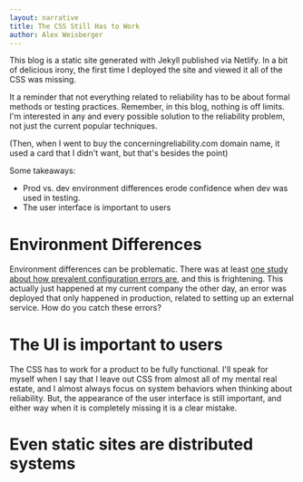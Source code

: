 ```yaml
---
layout: narrative
title: The CSS Still Has to Work
author: Alex Weisberger
---
```


This blog is a static site generated with Jekyll published via Netlify. In a bit of delicious irony, the first time I deployed the site and viewed it all of the CSS was missing. 

It a reminder that not everything related to reliability has to be about formal methods or testing practices. Remember, in this blog, nothing is off limits. I'm interested in any and every possible solution to the reliability problem, not just the current popular techniques. 

(Then, when I went to buy the concerningreliability.com domain name, it used a card that I didn't want, but that's besides the point)

Some takeaways:

- Prod vs. dev environment differences erode confidence when dev was used in testing.
- The user interface is important to users

# Environment Differences

Environment differences can be problematic. There was at least [one study about how prevalent configuration errors are](http://opera.ucsd.edu/paper/sosp11-yin.pdf), and this is frightening. This actually just happened at my current company the other day, an error was deployed that only happened in production, related to setting up an external service. How do you catch these errors?

# The UI is important to users

The CSS has to work for a product to be fully functional. I'll speak for myself when I say that I leave out CSS from almost all of my mental real estate, and I almost always focus on system behaviors when thinking about reliability. But, the appearance of the user interface is still important, and either way when it is completely missing it is a clear mistake.

# Even static sites are distributed systems



